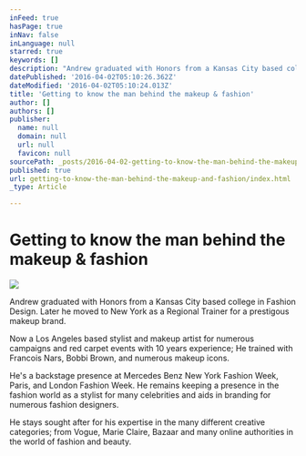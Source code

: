```yaml
---
inFeed: true
hasPage: true
inNav: false
inLanguage: null
starred: true
keywords: []
description: "Andrew graduated with Honors from a Kansas City based college in Fashion Design. Later he moved to New York as a Regional Trainer for a prestigous makeup brand.\_"
datePublished: '2016-04-02T05:10:26.362Z'
dateModified: '2016-04-02T05:10:24.013Z'
title: 'Getting to know the man behind the makeup & fashion'
author: []
authors: []
publisher:
  name: null
  domain: null
  url: null
  favicon: null
sourcePath: _posts/2016-04-02-getting-to-know-the-man-behind-the-makeup-and-fashion.md
published: true
url: getting-to-know-the-man-behind-the-makeup-and-fashion/index.html
_type: Article

---
```

# Getting to know the man behind the makeup & fashion
![](https://the-grid-user-content.s3-us-west-2.amazonaws.com/e7fbd3bd-0737-4521-930a-25091f667304.jpg)

Andrew graduated with Honors from a Kansas City based college in Fashion Design. Later he moved to New York as a Regional Trainer for a prestigous makeup brand. 

Now a Los Angeles based stylist and makeup artist for numerous campaigns and red carpet events with 10 years experience; He trained with Francois Nars, Bobbi Brown, and numerous makeup icons.

He's a backstage presence at Mercedes Benz New York Fashion Week, Paris, and London Fashion Week. He remains keeping a presence in the fashion world as a stylist for many celebrities and aids in branding for numerous fashion designers.

He stays sought after for his expertise in the many different creative categories; from Vogue, Marie Claire, Bazaar and many online authorities in the world of fashion and beauty.